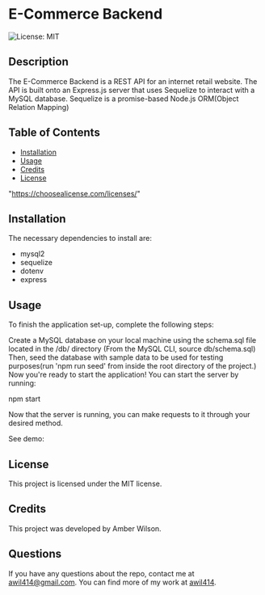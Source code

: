 # E-Commerce Backend
![License: MIT](https://img.shields.io/badge/License-MIT-yellow.svg)

## Description
The E-Commerce Backend is a REST API for an internet retail website. The API is built onto an Express.js server that uses Sequelize to interact with a MySQL database. Sequelize is a promise-based Node.js ORM(Object Relation Mapping)

## Table of Contents
* [Installation](#Installation)
* [Usage](#Usage)
* [Credits](#Credits)
* [License](#License)

 "https://choosealicense.com/licenses/" 


## Installation
The necessary dependencies to install are:

* mysql2
* sequelize
* dotenv
* express

## Usage
To finish the application set-up, complete the following steps:

Create a MySQL database on your local machine using the schema.sql file located in the /db/ directory (From the MySQL CLI, source db/schema.sql) Then, seed the database with sample data to be used for testing purposes(run 'npm run seed' from inside the root directory of the project.)
Now you're ready to start the application! You can start the server by running:

npm start

Now that the server is running, you can make requests to it through your desired method.

See demo:


## License
      
  This project is licensed under the MIT license.

## Credits
This project was developed by Amber Wilson.


## Questions

If you have any questions about the repo, contact me at awil414@gmail.com. 
You can find more of my work at [awil414](https://github.com/awil414/).
